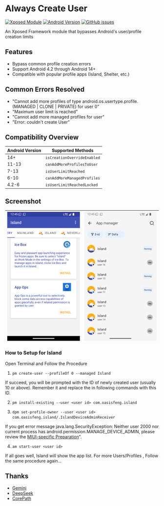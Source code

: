 # Always Create User

[![Xposed Module](https://img.shields.io/badge/Xposed%20Module-✓-green.svg)]()
[![Android Version](https://img.shields.io/badge/Android-4.2%2B-blue.svg)]()
[![GitHub issues](https://img.shields.io/github/issues/icepony/AlwaysCreateUser)](https://github.com/icepony/AlwaysCreateUser/issues)

An Xposed Framework module that bypasses Android's user/profile creation limits

## Features

- Bypass common profile creation errors
- Support Android 4.2 through Android 14+
- Compatible with popular profile apps (Island, Shelter, etc.)

## Common Errors Resolved

- "Cannot add more profiles of type android.os.usertype.profile.(MANAGED | CLONE | PRIVATE) for user
  0"
- "Maximum user limit is reached"
- "Cannot add more managed profiles for user"
- "Error: couldn't create User"

## Compatibility Overview

| Android Version | Supported Methods           |
|-----------------|-----------------------------|
| 14+             | `isCreationOverrideEnabled` |
| 11-13           | `canAddMoreProfilesToUser`  |
| 7-13            | `isUserLimitReached`        |
| 6-10            | `canAddMoreManagedProfiles` |
| 4.2-6           | `isUserLimitReachedLocked`  |

## Screenshot

| ![Island](/docs/img/Island.png) | ![Thanox](/docs/img/Thanox.png) |
|---------------------------------|---------------------------------|

### How to Setup for Island

Open Terminal and Follow the Procedure

1. `pm create-user --profileOf 0 --managed Island`

If succeed, you will be prompted with the ID of newly created user (usually 10 or above). Remember
it and replace the <user id> in following commands with this ID.

2. `pm install-existing --user <user id> com.oasisfeng.island`

3. `dpm set-profile-owner --user <user id> com.oasisfeng.island/.IslandDeviceAdminReceiver`

If you get error message java.lang.SecurityException: Neither user 2000 nor current process has
android.permission.MANAGE_DEVICE_ADMIN, please review
the [MIUI-specific Preparation](https://island.oasisfeng.com/setup.html#manual-setup-for-island)”.

4. `am start-user <user id>`

If all goes well, Island will show the app list.
For more Users/Profiles , Follow the same procedure again...

## Thanks

- [Gemini](https://gemini.google.com/app)
- [DeepSeek](https://www.deepseek.com/)
- [CorePath](https://github.com/LSPosed/CorePatch)